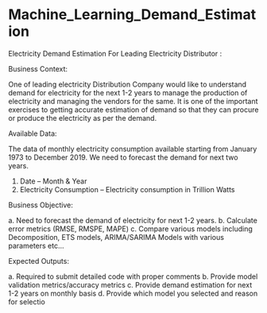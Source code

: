 # Machine_Learning_Demand_Estimation
Electricity Demand Estimation For Leading Electricity Distributor :

Business Context:

One of leading electricity Distribution Company would like to understand demand for electricity for 
the next 1-2 years to manage the production of electricity and managing the vendors for the same. It 
is one of the important exercises to getting accurate estimation of demand so that they can procure 
or produce the electricity as per the demand.

Available Data:

The data of monthly electricity consumption available starting from January 1973 to December 2019. 
We need to forecast the demand for next two years.
1. Date – Month & Year
2. Electricity Consumption – Electricity consumption in Trillion Watts

Business Objective:

a. Need to forecast the demand of electricity for next 1-2 years.
b. Calculate error metrics (RMSE, RMSPE, MAPE)
c. Compare various models including Decomposition, ETS models, ARIMA/SARIMA Models with 
various parameters etc…

Expected Outputs:

a. Required to submit detailed code with proper comments
b. Provide model validation metrics/accuracy metrics
c. Provide demand estimation for next 1-2 years on monthly basis
d. Provide which model you selected and reason for selectio
